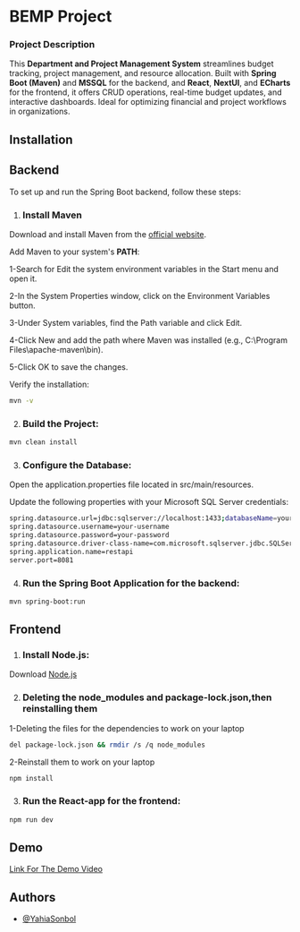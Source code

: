 
# **BEMP Project**

### Project Description

This **Department and Project Management System** streamlines budget tracking, project management, and resource allocation. Built with **Spring Boot (Maven)** and **MSSQL** for the backend, and **React**, **NextUI**, and **ECharts** for the frontend, it offers CRUD operations, real-time budget updates, and interactive dashboards. Ideal for optimizing financial and project workflows in organizations.

## Installation
## Backend
 To set up and run the Spring Boot backend, follow these steps:
 1. ### **Install Maven**
 Download and install Maven from the [official website](https://maven.apache.org/).

Add Maven to your system's **PATH**:

1-Search for Edit the system environment variables in the Start menu and open it.

2-In the System Properties window, click on the Environment Variables button.

3-Under System variables, find the Path variable and click Edit.

4-Click New and add the path where Maven was installed (e.g., C:\Program Files\apache-maven\bin).

5-Click OK to save the changes.

Verify the installation:


```bash
mvn -v
```

2. ### **Build the Project:**
```bash
mvn clean install
```
3. ### **Configure the Database:**

Open the application.properties file located in src/main/resources.

Update the following properties with your Microsoft SQL Server credentials:
```bash
spring.datasource.url=jdbc:sqlserver://localhost:1433;databaseName=your-database-name;instanceName=SQLEXPRESS;trustServerCertificate=true;encrypt=false
spring.datasource.username=your-username
spring.datasource.password=your-password
spring.datasource.driver-class-name=com.microsoft.sqlserver.jdbc.SQLServerDriver
spring.application.name=restapi
server.port=8081
```
4. ### **Run the Spring Boot Application for the backend:**
```bash
mvn spring-boot:run
```

## Frontend
1. ### **Install Node.js:**

Download [Node.js](https://nodejs.org/)

2. ### **Deleting the node_modules and package-lock.json,then reinstalling them**

1-Deleting the files for the dependencies to work on your laptop
```bash
del package-lock.json && rmdir /s /q node_modules 
```
2-Reinstall them to work on your laptop
```bash
npm install
```

3. ### **Run the React-app for the frontend:**

```bash
npm run dev
```

## Demo

[Link For The Demo Video](https://drive.google.com/drive/folders/1s_T6uwSWIF5L4_SEDUsJj5-uWGauNrt7)


## Authors

- [@YahiaSonbol](https://www.linkedin.com/in/yahia-sonbol/)




